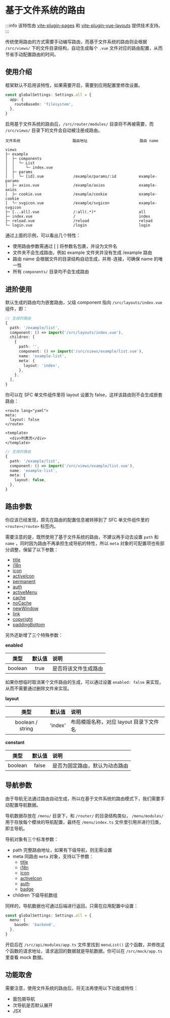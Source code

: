 # 基于文件系统的路由

:::info
该特性由 [vite-plugin-pages](https://github.com/hannoeru/vite-plugin-pages) 和 [vite-plugin-vue-layouts](https://github.com/JohnCampionJr/vite-plugin-vue-layouts) 提供技术支持。
:::

传统使用路由的方式需要手动编写路由，而基于文件系统的路由则会根据 `/src/views/` 下的文件目录结构，自动生成每个 `.vue` 文件对应的路由配置，从而节省手动配置路由的时间。

## 使用介绍

框架默认不启用该特性，如果需要开启，需要到应用配置里修改设置。

```ts {2-4}
const globalSettings: Settings.all = {
  app: {
    routeBaseOn: 'filesystem',
  },
}
```

启用基于文件系统的路由后，`/src/router/modules/` 目录将不再被需要，而 `/src/views/` 目录下的文件会自动被注册成路由。

```
文件系统                       路由地址                       路由 name

views
├─ example
│  ├─ components
│  │  └─ List
│  │     └─ index.vue
│  ├─ params
│  │  └─ [id].vue             /example/params/:id          example-params
│  ├─ axios.vue               /example/axios               example-axios
│  ├─ cookie.vue              /example/cookie              example-cookie
│  └─ svgicon.vue             /example/svgicon             example-svgicon
├─ [...all].vue               /:all(.*)*                   all
├─ index.vue                  /                            index
├─ reload.vue                 /reload                      reload
└─ login.vue                  /login                       login
```

通过上面的示例，可以看出几个特性：

- 使用路由参数需通过 [ ] 将参数名包裹，并设为文件名
- 文件夹不会生成路由，例如 example 文件夹并没有生成 /example 路由
- 路由 name 会根据文件的目录结构自动生成，并用`-`连接，可确保 name 的唯一性
- 所有 `components/` 目录均不会生成路由

## 进阶使用

默认生成的路由均为嵌套路由，父级 component 指向 `/src/layouts/index.vue` 组件，即：

```ts
// 生成的路由
{
  path: '/example/list',
  component: () => import('/src/layouts/index.vue'),
  children: [
    {
      path: '',
      component: () => import('/src/views/example/list.vue'),
      name: 'example-list',
      meta: {
        layout: 'index',
      },
    },
  ],
}
```

你可以在 SFC 单文件组件里将 layout 设置为 false，这样该路由则不会生成嵌套路由：

```vue {1-4}
<route lang="yaml">
meta:
  layout: false
</route>

<template>
  <div>列表页</div>
</template>
```

```ts
// 生成的路由
{
  path: '/example/list',
  component: () => import('/src/views/example/list.vue'),
  name: 'example-list',
  meta: {
    layout: false,
  },
}
```

## 路由参数

你应该已经发现，原先在路由的配置信息被转移到了 SFC 单文件组件里的 `<route></route>` 标签内。

需要注意的是，既然使用了基于文件系统的路由，不建议再手动去设置 `path` 和 `name` ，同时因为路由不再承担生成导航的特性，所以 `meta` 对象的可配置项也有部分调整，保留了以下参数：

- [title](router#title)
- [i18n](router#i18n) <sup class="pro-badge" />
- [icon](router#icon)
- [activeIcon](router#activeicon) <sup class="pro-badge" />
- [permanent](router#permanent) <sup class="pro-badge" />
- [auth](router#auth)
- [activeMenu](router#activemenu)
- [cache](router#cache)
- [noCache](router#nocache) <sup class="pro-badge" />
- [newWindow](router#newwindow) <sup class="pro-badge" />
- [link](router#link) <sup class="pro-badge" />
- [copyright](router#copyright) <sup class="pro-badge" />
- [paddingBottom](router#paddingbottom) <sup class="pro-badge" />

另外还新增了三个特殊参数：

**enabled**

|  类型   | 默认值 | 说明                 |
| :-----: | :----: | :------------------- |
| boolean |  true  | 是否将该文件生成路由 |

如果你想临时取消某个文件路由的生成，可以通过设置 `enabled: false` 来实现，从而不需要通过删除文件来实现。

**layout**

|       类型       | 默认值  | 说明                                   |
| :--------------: | :-----: | :------------------------------------- |
| boolean / string | 'index' | 布局模版名称，对应 layout 目录下文件名 |

**constant**

|  类型   | 默认值 | 说明                           |
| :-----: | :----: | :----------------------------- |
| boolean | false  | 是否为固定路由，默认为动态路由 |

## 导航参数

由于导航无法通过路由自动生成，所以在基于文件系统的路由模式下，我们需要手动配置导航数据。

导航数据存放在 `/menu/` 目录下，和 `/router/` 的目录结构类似， `/menu/modules/` 用于存放每个模块的导航配置，最终在 `/menu/index.ts` 文件里引用并进行归类，即主导航。

导航对象有三个标准参数：

- path 完整路由地址，如果有下级导航，则无需设置
- meta 同路由 `meta` 对象，支持以下参数：
  - [title](router#title)
  - [i18n](router#i18n)
  - [icon](router#icon)
  - [activeIcon](router#activeicon) <sup class="pro-badge" />
  - [auth](router#auth)
  - [badge](router#badge) <sup class="pro-badge" />
- children 下级导航数组

同样的，导航数据也可通过后端进行返回，只需在应用配置中设置：

```ts {2-4}
const globalSettings: Settings.all = {
  menu: {
    baseOn: 'backend',
  },
}
```

开启后在 `/src/api/modules/app.ts` 文件里找到 `menuList()` 这个函数，并修改这个函数的请求地址，请求返回的数据就是导航数据，你可以在 `/src/mock/app.ts` 里查看 mock 数据。

## 功能取舍

需要注意，使用文件系统的路由后，将无法再使用以下功能或特性：

- 面包屑导航
- 次导航是否默认展开
- JSX